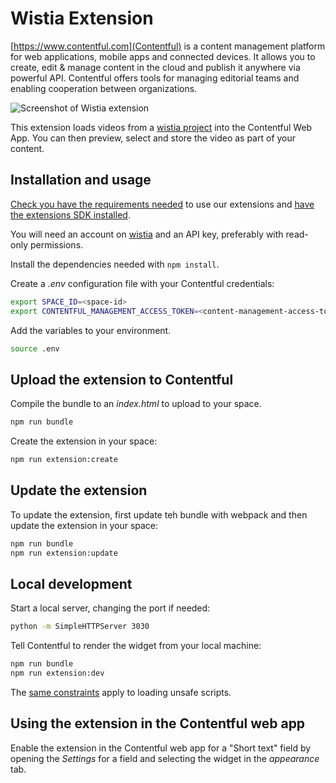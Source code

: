 # Wistia Extension

[https://www.contentful.com](Contentful) is a content management platform for web applications, mobile apps and connected devices. It allows you to create, edit & manage content in the cloud and publish it anywhere via powerful API. Contentful offers tools for managing editorial teams and enabling cooperation between organizations.

![Screenshot of Wistia extension](http://contentful.github.io/extensions/assets/wistia.gif)

This extension loads videos from a [wistia project](http://wistia.com/doc/projects) into the Contentful Web App. You can then preview, select and store the video as part of your content.

## Installation and usage

[Check you have the requirements needed](../README.md#extensions-samples) to use our extensions and [have the extensions SDK installed](https://github.com/contentful/ui-extensions-sdk).

You will need an account on [wistia](http://wistia.com/) and an API key, preferably with read-only permissions.

Install the dependencies needed with `npm install`.

Create a _.env_ configuration file with your Contentful credentials:

```bash
export SPACE_ID=<space-id>
export CONTENTFUL_MANAGEMENT_ACCESS_TOKEN=<content-management-access-token>
```

Add the variables to your environment.

```bash
source .env
```

## Upload the extension to Contentful

Compile the bundle to an _index.html_ to upload to your space.

```bash
npm run bundle
```

Create the extension in your space:

```bash
npm run extension:create
```

## Update the extension

To update the extension, first update teh bundle with webpack and then update the extension in your space:

```bash
npm run bundle
npm run extension:update
```

## Local development

Start a local server, changing the port if needed:

```bash
python -m SimpleHTTPServer 3030
```

Tell Contentful to render the widget from your local machine:

```bash
npm run bundle
npm run extension:dev
```

The [same constraints](../README.md#debugging-on-your-local-environment) apply to loading unsafe scripts.

## Using the extension in the Contentful web app

Enable the extension in the Contentful web app for a "Short text" field by opening the _Settings_ for a field and selecting the widget in the _appearance_ tab.
